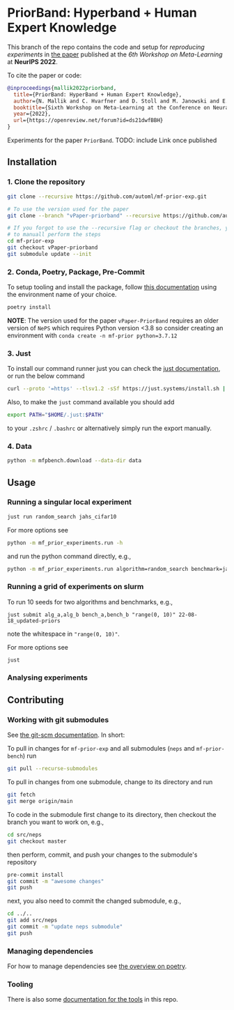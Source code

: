 # PriorBand: Hyperband + Human Expert Knowledge

This branch of the repo contains the code and setup for *reproducing experiments* in [the paper](https://openreview.net/forum?id=ds21dwfBBH) published at the *6th Workshop on Meta-Learning* at **NeurIPS 2022**.

To cite the paper or code:
```bibtex
@inproceedings{mallik2022priorband,
  title={PriorBand: HyperBand + Human Expert Knowledge},
  author={N. Mallik and C. Hvarfner and D. Stoll and M. Janowski and E. Bergman and M. Lindauer and L. Nardi and F. Hutter},
  booktitle={Sixth Workshop on Meta-Learning at the Conference on Neural Information Processing Systems},
  year={2022},
  url={https://openreview.net/forum?id=ds21dwfBBH}
}
```

Experiments for the paper `PriorBand`.
TODO: include Link once published


## Installation

### 1. Clone the repository

```bash
git clone --recursive https://github.com/automl/mf-prior-exp.git

# To use the version used for the paper
git clone --branch "vPaper-priorband" --recursive https://github.com/automl/mf-prior-exp.git

# If you forgot to use the --recursive flag or checkout the branches, you can do the following
# to manuall perform the steps
cd mf-prior-exp
git checkout vPaper-priorband
git submodule update --init
```

### 2. Conda, Poetry, Package, Pre-Commit

To setup tooling and install the package, follow [this documentation](https://automl.github.io/neps/0.5.1/contributing/installation/) using the environment name of your choice.

```bash
poetry install
```

**NOTE**: The version used for the paper `vPaper-PriorBand` requires an older version of `NePS` which requires Python version \<3.8 so consider creating an environment with `conda create -n mf-prior python=3.7.12`

### 3. Just

To install our command runner just you can check the [just documentation](https://github.com/casey/just#installation), or run the below command

```bash
curl --proto '=https' --tlsv1.2 -sSf https://just.systems/install.sh | bash -s -- --to $HOME/.just
```

Also, to make the `just` command available you should add

```bash
export PATH="$HOME/.just:$PATH"
```

to your `.zshrc` / `.bashrc` or alternatively simply run the export manually.

### 4. Data

```bash
python -m mfpbench.download --data-dir data
```

## Usage

### Running a singular local experiment

```bash
just run random_search jahs_cifar10
```

For more options see

```bash
python -m mf_prior_experiments.run -h
```

and run the python command directly, e.g.,

```bash
python -m mf_prior_experiments.run algorithm=random_search benchmark=jahs_cifar10 experiment_group=debug
```

### Running a grid of experiments on slurm

To run 10 seeds for two algorithms and benchmarks, e.g.,

```
just submit alg_a,alg_b bench_a,bench_b "range(0, 10)" 22-08-18_updated-priors
```

note the whitespace in `"range(0, 10)"`.

For more options see

```
just
```

### Analysing experiments

## Contributing

### Working with git submodules

See [the git-scm documentation](https://git-scm.com/book/en/v2/Git-Tools-Submodules). In short:

To pull in changes for `mf-prior-exp` and all submodules (`neps` and `mf-prior-bench`) run

```bash
git pull --recurse-submodules
```

To pull in changes from one submodule, change to its directory and run

```bash
git fetch
git merge origin/main
```

To code in the submodule first change to its directory, then checkout the branch you want to work on, e.g.,

```bash
cd src/neps
git checkout master
```

then perform, commit, and push your changes to the submodule's repository

```bash
pre-commit install
git commit -m "awesome changes"
git push
```

next, you also need to commit the changed submodule, e.g.,

```bash
cd ../..
git add src/neps
git commit -m "update neps submodule"
git push
```

### Managing dependencies

For how to manage dependencies see [the overview on poetry](https://automl.github.io/neps/0.5.1/contributing/dependencies/).

### Tooling

There is also some [documentation for the tools](https://automl.github.io/neps/0.5.1/contributing/tests/#disabling-and-skipping-checks-etc) in this repo.

